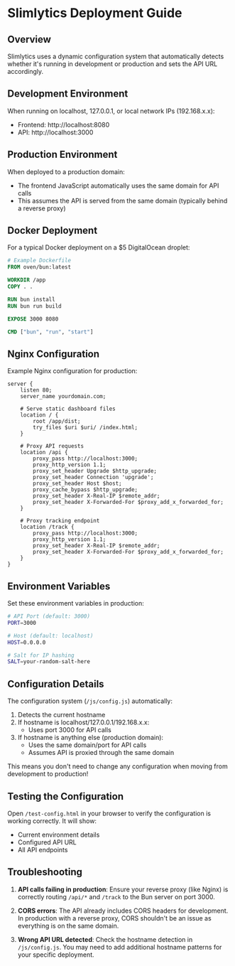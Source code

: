 # Slimlytics Deployment Guide

## Overview

Slimlytics uses a dynamic configuration system that automatically detects whether it's running in development or production and sets the API URL accordingly.

## Development Environment

When running on localhost, 127.0.0.1, or local network IPs (192.168.x.x):
- Frontend: http://localhost:8080
- API: http://localhost:3000

## Production Environment

When deployed to a production domain:
- The frontend JavaScript automatically uses the same domain for API calls
- This assumes the API is served from the same domain (typically behind a reverse proxy)

## Docker Deployment

For a typical Docker deployment on a $5 DigitalOcean droplet:

```dockerfile
# Example Dockerfile
FROM oven/bun:latest

WORKDIR /app
COPY . .

RUN bun install
RUN bun run build

EXPOSE 3000 8080

CMD ["bun", "run", "start"]
```

## Nginx Configuration

Example Nginx configuration for production:

```nginx
server {
    listen 80;
    server_name yourdomain.com;

    # Serve static dashboard files
    location / {
        root /app/dist;
        try_files $uri $uri/ /index.html;
    }

    # Proxy API requests
    location /api {
        proxy_pass http://localhost:3000;
        proxy_http_version 1.1;
        proxy_set_header Upgrade $http_upgrade;
        proxy_set_header Connection 'upgrade';
        proxy_set_header Host $host;
        proxy_cache_bypass $http_upgrade;
        proxy_set_header X-Real-IP $remote_addr;
        proxy_set_header X-Forwarded-For $proxy_add_x_forwarded_for;
    }

    # Proxy tracking endpoint
    location /track {
        proxy_pass http://localhost:3000;
        proxy_http_version 1.1;
        proxy_set_header X-Real-IP $remote_addr;
        proxy_set_header X-Forwarded-For $proxy_add_x_forwarded_for;
    }
}
```

## Environment Variables

Set these environment variables in production:

```bash
# API Port (default: 3000)
PORT=3000

# Host (default: localhost)
HOST=0.0.0.0

# Salt for IP hashing
SALT=your-random-salt-here
```

## Configuration Details

The configuration system (`/js/config.js`) automatically:

1. Detects the current hostname
2. If hostname is localhost/127.0.0.1/192.168.x.x:
   - Uses port 3000 for API calls
3. If hostname is anything else (production domain):
   - Uses the same domain/port for API calls
   - Assumes API is proxied through the same domain

This means you don't need to change any configuration when moving from development to production!

## Testing the Configuration

Open `/test-config.html` in your browser to verify the configuration is working correctly. It will show:
- Current environment details
- Configured API URL
- All API endpoints

## Troubleshooting

1. **API calls failing in production**: Ensure your reverse proxy (like Nginx) is correctly routing `/api/*` and `/track` to the Bun server on port 3000.

2. **CORS errors**: The API already includes CORS headers for development. In production with a reverse proxy, CORS shouldn't be an issue as everything is on the same domain.

3. **Wrong API URL detected**: Check the hostname detection in `/js/config.js`. You may need to add additional hostname patterns for your specific deployment.